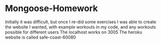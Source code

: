 # Mongoose-Homework
Initially it was difficult, but once I re-did some exercises I was able to create the website I wanted, with example workouts in my code, and any workouts possible for different users
The localhost works on 3005
The heroku website is called safe-coast-60080
